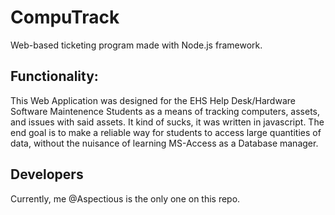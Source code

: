# CompuTrack
Web-based ticketing program made with Node.js framework.

## Functionality:
This Web Application was designed for the EHS Help Desk/Hardware Software Maintenence Students as a means of tracking computers, assets, and issues with said assets.
It kind of sucks, it was written in javascript.
The end goal is to make a reliable way for students to access large quantities of data, without the nuisance of learning MS-Access as a Database manager.

## Developers
Currently, me @Aspectious is the only one on this repo.
